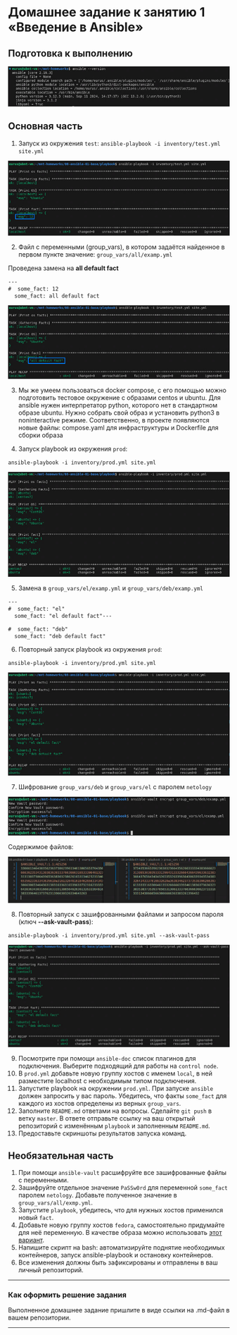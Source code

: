 # Домашнее задание к занятию 1 «Введение в Ansible»

## Подготовка к выполнению

![Image alt](https://github.com/littlelucidlynx/mnt-homeworks/blob/MNT-video/08-ansible-01-base/Screen/Image000.png)

## Основная часть

1. Запуск из окружения `test`: ```ansible-playbook -i inventory/test.yml site.yml```

![Image alt](https://github.com/littlelucidlynx/mnt-homeworks/blob/MNT-video/08-ansible-01-base/Screen/Image001.png)

2. Файл с переменными (group_vars), в котором задаётся найденное в первом пункте значение: `group_vars/all/examp.yml`

Проведена замена на **all default fact**

```
---
#  some_fact: 12
  some_fact: all default fact
```

![Image alt](https://github.com/littlelucidlynx/mnt-homeworks/blob/MNT-video/08-ansible-01-base/Screen/Image002.png)

3. Мы же умеем пользоваться docker compose, с его помощью можно подготовить тестовое окружение с образами centos и ubuntu. Для ansible нужен интерпретатор python, которого нет в стандартном образе ubuntu. Нужно собрать свой образ и установить python3 в noninteractive режиме. Соответственно, в проекте появляются новые файлы: compose.yaml для инфраструктуры и Dockerfile для сборки образа

4. Запуск playbook из окружения `prod`:

```
ansible-playbook -i inventory/prod.yml site.yml
```

![Image alt](https://github.com/littlelucidlynx/mnt-homeworks/blob/MNT-video/08-ansible-01-base/Screen/Image003.png)

5. Замена в `group_vars/el/examp.yml` и `group_vars/deb/examp.yml`

```
---
#  some_fact: "el"
  some_fact: "el default fact"---
```

```
#  some_fact: "deb"
  some_fact: "deb default fact"
```

6. Повторный запуск playbook из окружения `prod`:

```
ansible-playbook -i inventory/prod.yml site.yml
```

![Image alt](https://github.com/littlelucidlynx/mnt-homeworks/blob/MNT-video/08-ansible-01-base/Screen/Image004.png)

7. Шифрование `group_vars/deb` и `group_vars/el` с паролем `netology`

![Image alt](https://github.com/littlelucidlynx/mnt-homeworks/blob/MNT-video/08-ansible-01-base/Screen/Image005.png)

Содержимое файлов:

![Image alt](https://github.com/littlelucidlynx/mnt-homeworks/blob/MNT-video/08-ansible-01-base/Screen/Image006.png)

8. Повторный запуск с зашифрованными файлами и запросом пароля (ключ **--ask-vault-pass**):

```
ansible-playbook -i inventory/prod.yml site.yml --ask-vault-pass
```

![Image alt](https://github.com/littlelucidlynx/mnt-homeworks/blob/MNT-video/08-ansible-01-base/Screen/Image007.png)

9. Посмотрите при помощи `ansible-doc` список плагинов для подключения. Выберите подходящий для работы на `control node`.
10. В `prod.yml` добавьте новую группу хостов с именем  `local`, в ней разместите localhost с необходимым типом подключения.
11. Запустите playbook на окружении `prod.yml`. При запуске `ansible` должен запросить у вас пароль. Убедитесь, что факты `some_fact` для каждого из хостов определены из верных `group_vars`.
12. Заполните `README.md` ответами на вопросы. Сделайте `git push` в ветку `master`. В ответе отправьте ссылку на ваш открытый репозиторий с изменённым `playbook` и заполненным `README.md`.
13. Предоставьте скриншоты результатов запуска команд.

## Необязательная часть

1. При помощи `ansible-vault` расшифруйте все зашифрованные файлы с переменными.
2. Зашифруйте отдельное значение `PaSSw0rd` для переменной `some_fact` паролем `netology`. Добавьте полученное значение в `group_vars/all/exmp.yml`.
3. Запустите `playbook`, убедитесь, что для нужных хостов применился новый `fact`.
4. Добавьте новую группу хостов `fedora`, самостоятельно придумайте для неё переменную. В качестве образа можно использовать [этот вариант](https://hub.docker.com/r/pycontribs/fedora).
5. Напишите скрипт на bash: автоматизируйте поднятие необходимых контейнеров, запуск ansible-playbook и остановку контейнеров.
6. Все изменения должны быть зафиксированы и отправлены в ваш личный репозиторий.

---

### Как оформить решение задания

Выполненное домашнее задание пришлите в виде ссылки на .md-файл в вашем репозитории.

---
